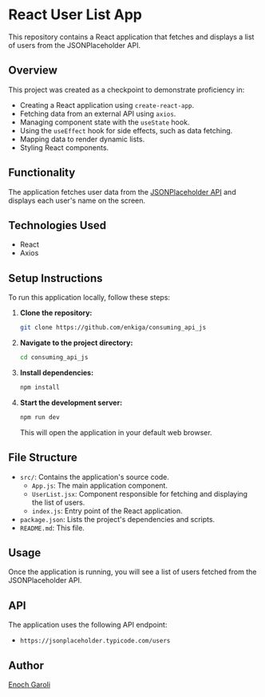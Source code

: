 # React User List App

This repository contains a React application that fetches and displays a list of users from the JSONPlaceholder API.

## Overview

This project was created as a checkpoint to demonstrate proficiency in:

* Creating a React application using `create-react-app`.
* Fetching data from an external API using `axios`.
* Managing component state with the `useState` hook.
* Using the `useEffect` hook for side effects, such as data fetching.
* Mapping data to render dynamic lists.
* Styling React components.

## Functionality

The application fetches user data from the [JSONPlaceholder API](https://jsonplaceholder.typicode.com/users) and displays each user's name on the screen.

## Technologies Used

* React
* Axios

## Setup Instructions

To run this application locally, follow these steps:

1. **Clone the repository:**

    ```bash
    git clone https://github.com/enkiga/consuming_api_js
    ```

2. **Navigate to the project directory:**

    ```bash
    cd consuming_api_js
    ```

3. **Install dependencies:**

    ```bash
    npm install
    ```

4. **Start the development server:**

    ```bash
    npm run dev
    ```

    This will open the application in your default web browser.

## File Structure

* `src/`: Contains the application's source code.
  * `App.js`: The main application component.
  * `UserList.jsx`: Component responsible for fetching and displaying the list of users.
  * `index.js`: Entry point of the React application.
* `package.json`: Lists the project's dependencies and scripts.
* `README.md`: This file.

## Usage

Once the application is running, you will see a list of users fetched from the JSONPlaceholder API.

## API

The application uses the following API endpoint:

* `https://jsonplaceholder.typicode.com/users`

## Author

[Enoch Garoli](https://github.com/enkiga)
